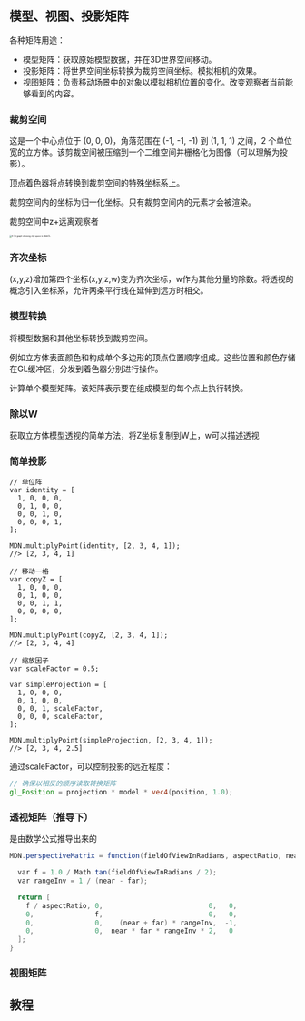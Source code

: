 ## 模型、视图、投影矩阵

各种矩阵用途：

- 模型矩阵：获取原始模型数据，并在3D世界空间移动。
- 投影矩阵：将世界空间坐标转换为裁剪空间坐标。模拟相机的效果。
- 视图矩阵：负责移动场景中的对象以模拟相机位置的变化。改变观察者当前能够看到的内容。

### 裁剪空间

这是一个中心点位于 (0, 0, 0)，角落范围在 (-1, -1, -1) 到 (1, 1, 1) 之间，2 个单位宽的立方体。该剪裁空间被压缩到一个二维空间并栅格化为图像（可以理解为投影）。

顶点着色器将点转换到裁剪空间的特殊坐标系上。

裁剪空间内的坐标为归一化坐标。只有裁剪空间内的元素才会被渲染。

裁剪空间中z+远离观察者

<img src="https://developer.mozilla.org/en-US/docs/Web/API/WebGL_API/WebGL_model_view_projection/clip_space_graph.svg" alt="A 3d graph showing clip space in WebGL." style="zoom: 25%;" />

### 齐次坐标

(x,y,z)增加第四个坐标(x,y,z,w)变为齐次坐标，w作为其他分量的除数。将透视的概念引入坐标系，允许两条平行线在延伸到远方时相交。

### 模型转换

将模型数据和其他坐标转换到裁剪空间。

例如立方体表面颜色和构成单个多边形的顶点位置顺序组成。这些位置和颜色存储在GL缓冲区，分发到着色器分别进行操作。

计算单个模型矩阵。该矩阵表示要在组成模型的每个点上执行转换。

### 除以W

获取立方体模型透视的简单方法，将Z坐标复制到W上，w可以描述透视

### 简单投影

```
// 单位阵
var identity = [
  1, 0, 0, 0,
  0, 1, 0, 0,
  0, 0, 1, 0,
  0, 0, 0, 1,
];

MDN.multiplyPoint(identity, [2, 3, 4, 1]);
//> [2, 3, 4, 1]

// 移动一格
var copyZ = [
  1, 0, 0, 0,
  0, 1, 0, 0,
  0, 0, 1, 1,
  0, 0, 0, 0,
];

MDN.multiplyPoint(copyZ, [2, 3, 4, 1]);
//> [2, 3, 4, 4]

// 缩放因子
var scaleFactor = 0.5;

var simpleProjection = [
  1, 0, 0, 0,
  0, 1, 0, 0,
  0, 0, 1, scaleFactor,
  0, 0, 0, scaleFactor,
];

MDN.multiplyPoint(simpleProjection, [2, 3, 4, 1]);
//> [2, 3, 4, 2.5]
```

通过scaleFactor，可以控制投影的远近程度：

```GLSL
// 确保以相反的顺序读取转换矩阵
gl_Position = projection * model * vec4(position, 1.0);
```

### 透视矩阵（推导下）

是由数学公式推导出来的

```GLSL
MDN.perspectiveMatrix = function(fieldOfViewInRadians, aspectRatio, near, far) {

  var f = 1.0 / Math.tan(fieldOfViewInRadians / 2);
  var rangeInv = 1 / (near - far);

  return [
    f / aspectRatio, 0,                          0,   0,
    0,               f,                          0,   0,
    0,               0,    (near + far) * rangeInv,  -1,
    0,               0,  near * far * rangeInv * 2,   0
  ];
}

```



### 视图矩阵

## 教程

